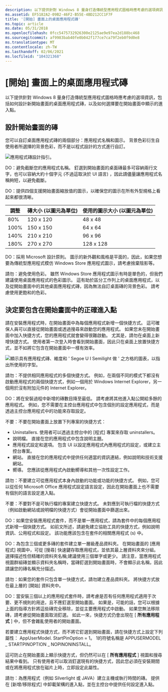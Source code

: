 ```yaml
---
description: 以下提供針對 Windows 8 量身打造傳統型應用程式圖格時應考慮的選項資訊，包括如何設計新開始畫面的桌面應用程式磚，以及如何選擇要在開始畫面中顯示的進入點。
ms.assetid: EF5182A2-09B2-46F2-B55E-4BD212CC1F7F
title: '[開始] 畫面上的桌面應用程式磚'
ms.topic: article
ms.date: 05/31/2018
ms.openlocfilehash: 0fcc5475732926300e2125ae9e97ea2d188bc468
ms.sourcegitcommit: af9983bab40fe0b042f177ce7ca79f2eb0f9d0e8
ms.translationtype: MT
ms.contentlocale: zh-TW
ms.lasthandoff: 02/06/2021
ms.locfileid: "104321368"
---
```

# <a name="desktop-app-tiles-on-the-start-screen"></a>[開始] 畫面上的桌面應用程式磚

以下提供針對 Windows 8 量身打造傳統型應用程式圖格時應考慮的選項資訊，包括如何設計新開始畫面的桌面應用程式磚，以及如何選擇要在開始畫面中顯示的進入點。

## <a name="design-your-tile-for-the-start-screen"></a>設計開始畫面的磚

您可以自訂桌面應用程式磚的兩個部分：應用程式名稱和圖示。 背景色彩衍生自使用者所選擇的背景色彩，而不是以程式設計的方式進行自訂。

![應用程式磚設計指引。](images/tiles-desktop-1.png)

DO：避免截斷您的應用程式名稱。 釘選到開始畫面的桌面磚最多可容納兩行文字，也可以容納大約十個字元 (不過這取決於 UI 語言) ，因此請儘量讓應用程式名稱夠短，以避免截斷。

DO：提供四個支援開始畫面縮放值的圖示，以確保您的圖示在所有外型規格上看起來都很清晰。



| 調整 | 磚大小 (以圖元為單位)  | 使用的圖示大小 (以圖元為單位)  |
|-------|-----------------------|----------------------------|
| 80%   | 120 x 120             | 48 x 48                    |
| 100%  | 150 x 150             | 64 x 64                    |
| 140%  | 210 x 210             | 96 x 96                    |
| 180%  | 270 x 270             | 128 x 128                  |



 

DO：採用 Microsoft 設計原則。 圖示的新外觀和風格是平面的，因此，如果您想要為傳統型應用程式模仿 Windows Store 應用程式圖示，請考慮捨棄陰影等。

請勿：避免使用色彩。 雖然 Windows Store 應用程式圖示有時是單色的，但我們建議使用桌面應用程式的色彩圖示。 這有助於區分工作列上的桌面應用程式，以及從開始畫面中的其他桌面應用程式磚，因為無法自訂桌面磚的背景色彩。 請考慮使用更飽和的色彩。

## <a name="decide-the-right-entry-points-to-include-in-the-start-screen"></a>決定要包含在開始畫面中的正確進入點

請在安裝應用程式時，在開始畫面中為每個應用程式新增一個快捷方式。 這可確保人員可以直接從開始畫面或透過搜尋來啟動您的應用程式。 如果您未在開始畫面中加入快捷方式，您的應用程式就會變得很難啟動。 尤其是，請勿在桌面上新增快捷方式。 使用者第一次登入時會看到開始畫面，因此只在桌面上放置快捷方式，並不如將它包含在開始畫面中一樣有效率。

![顯示具有應用程式磚、維度和 ' Segoe U I Semilight 做 ' 之方格的圖表，以指出所使用的字型。](images/tiles-desktop-2.png)

請勿：不提供相同應用程式的多個快捷方式。 例如，在兩個不同的模式下都沒有啟動應用程式的兩個快捷方式，例如一個用於 Windows Internet Explorer，另一個用於沒有附加元件的 Internet Explorer。

DO：將在安裝過程中新增的磚數目降至最低。 請考慮將其他進入點公開給多餘的應用程式。 例如，您不需要在主控台應用程式中包含個別的設定應用程式，而是透過主控台應用程式中的功能來存取設定。

不要：不要在開始畫面上放置下列專案的快捷方式：

-   Uninstallers. 使用者可以透過主控台中的 [程式] 專案來存取 uninstallers。
-   說明檔。 直接在您的應用程式中包含說明主題。
-   應用程式設定和選項。 包含 UI 以設定應用程式內應用程式的設定，或建立主控台專案。
-   網站。 直接在您的應用程式中提供任何適當的資訊連結，例如說明和技術支援網站。
-   嚮導。 您應該從應用程式內啟動嚮導和其他一次性設定工作。

請勿：不要建立可從應用程式本身內啟動的功能或功能的快捷方式。 例如，您可以從任何 Microsoft Office 應用程式設定語言設定，因此在開始畫面上也不需要有個別的語言設定進入點。

不要：不要對不是可執行檔的專案建立快捷方式。 未對應到可執行檔的快捷方式（例如啟動網站或說明檔的快捷方式）會從開始畫面中篩選出來。

DO：如果您安裝應用程式套件，而不是單一應用程式，請為套件中的每個應用程式新增一個快捷方式。 如前文所述，請避免建立協助工具的快捷方式，例如說明資訊、公用程式和設定。 該功能應該包含在套件的相關應用程式 (s) 中。

DO：為包含三個或更多磚的套件建立單一層級產品資料夾。 在開始畫面的 [應用程式] 視圖中，可從 [搜尋] 快速鍵存取應用程式，並依其最上層資料夾來分組。 選擇描述性但精確的資料夾名稱;建議使用三個單字或更少。 請注意，當應用程式視圖群組磚並顯示資料夾名稱時，當磚釘選到開始畫面時，不會顯示此名稱，因此請讓您的磚名稱充分描述。

請勿：如果您的套件只包含單一快捷方式，請勿建立產品資料夾。 將快捷方式放在最上層的 [開始] 資料夾中。

DO：當安裝三個以上的應用程式套件時，請考慮是否有任何應用程式適用于次要、更不規則的用途，且不應釘選至開始畫面。 如果是，可能的話，您可以根據上面的指導方針將這些磚完全移除，並從主要應用程式中啟動。 如果您無法移除磚，請考慮從開始畫面取消釘選。 如此一來，快捷方式仍會出現在 [ **所有應用程式** ] 中，但不會雜亂使用者的開始畫面。

若要建立應用程式快捷方式，而不將它釘選到開始畫面，請在快捷方式上設定下列屬性： AppUserModel. StartPinOption = 1。 1的符號名稱是 APPUSERMODEL \_ STARTPINOPTION \_ NOPINONINSTALL。

這可防止在開始畫面上顯示快捷方式，但仍然可以在 [ **所有應用程式** ] 視圖和搜尋結果中看到。 只有使用者可以取消釘選現有的快捷方式，因此您必須在安裝期間或在將應用程式放在磁片上時，立即設定此屬性。

請勿：為應用程式（例如 Silverlight 或 JAVA）建立主機或執行時間的磚。 提供在 [新增/移除程式] 中卸載架構的進入點，並在主控台中提供任何設定進入點。

 

 



